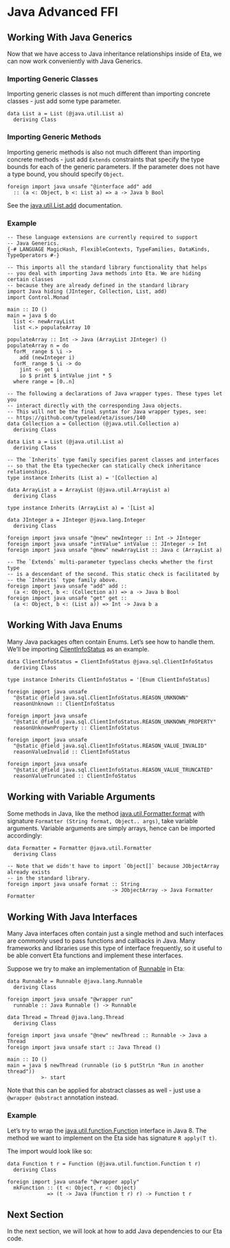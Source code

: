 # Java Advanced FFI

## Working With Java Generics

Now that we have access to Java inheritance relationships inside of Eta, we can now work conveniently with Java Generics.



### Importing Generic Classes

Importing generic classes is not much different than importing concrete classes - just add some type parameter.



```eta
data List a = List (@java.util.List a)
  deriving Class
```

### Importing Generic Methods

Importing generic methods is also not much different than importing concrete methods - just add `Extends` constraints that specify the type bounds for each of the generic parameters. If the parameter does not have a type bound, you should specify `Object`.



```eta
foreign import java unsafe "@interface add" add
  :: (a <: Object, b <: List a) => a -> Java b Bool
```

See the [java.util.List.add](https://docs.oracle.com/javase/7/docs/api/java/util/List.html#add(E)) documentation.



### Example

```eta
-- These language extensions are currently required to support
-- Java Generics.
{-# LANGUAGE MagicHash, FlexibleContexts, TypeFamilies, DataKinds, TypeOperators #-}

-- This imports all the standard library functionality that helps
-- you deal with importing Java methods into Eta. We are hiding certain classes
-- because they are already defined in the standard library
import Java hiding (JInteger, Collection, List, add)
import Control.Monad

main :: IO ()
main = java $ do
  list <- newArrayList
  list <.> populateArray 10

populateArray :: Int -> Java (ArrayList JInteger) ()
populateArray n = do
  forM_ range $ \i ->
    add (newInteger i)
  forM_ range $ \i -> do
    jint <- get i
    io $ print $ intValue jint * 5
  where range = [0..n]

-- The following a declarations of Java wrapper types. These types let you
-- interact directly with the corresponding Java objects.
-- This will not be the final syntax for Java wrapper types, see:
-- https://github.com/typelead/eta/issues/140
data Collection a = Collection (@java.util.Collection a)
  deriving Class

data List a = List (@java.util.List a)
  deriving Class

-- The `Inherits` type family specifies parent classes and interfaces
-- so that the Eta typechecker can statically check inheritance relationships.
type instance Inherits (List a) = '[Collection a]

data ArrayList a = ArrayList (@java.util.ArrayList a)
  deriving Class

type instance Inherits (ArrayList a) = '[List a]

data JInteger a = JInteger @java.lang.Integer
  deriving Class

foreign import java unsafe "@new" newInteger :: Int -> JInteger
foreign import java unsafe "intValue" intValue :: JInteger -> Int
foreign import java unsafe "@new" newArrayList :: Java c (ArrayList a)

-- The `Extends` multi-parameter typeclass checks whether the first type
-- is a descendant of the second. This static check is facilitated by
-- the `Inherits` type family above.
foreign import java unsafe "add" add ::
  (a <: Object, b <: (Collection a)) => a -> Java b Bool
foreign import java unsafe "get" get ::
  (a <: Object, b <: (List a)) => Int -> Java b a

```

## Working With Java Enums

Many Java packages often contain Enums. Let’s see how to handle them. We’ll be importing [ClientInfoStatus](https://docs.oracle.com/javase/7/docs/api/java/sql/ClientInfoStatus.html) as an example.



```eta
data ClientInfoStatus = ClientInfoStatus @java.sql.ClientInfoStatus
  deriving Class

type instance Inherits ClientInfoStatus = '[Enum ClientInfoStatus]

foreign import java unsafe
  "@static @field java.sql.ClientInfoStatus.REASON_UNKNOWN"
  reasonUnknown :: ClientInfoStatus

foreign import java unsafe
  "@static @field java.sql.ClientInfoStatus.REASON_UNKNOWN_PROPERTY"
  reasonUnknownProperty :: ClientInfoStatus

foreign import java unsafe
  "@static @field java.sql.ClientInfoStatus.REASON_VALUE_INVALID"
  reasonValueInvalid :: ClientInfoStatus

foreign import java unsafe
  "@static @field java.sql.ClientInfoStatus.REASON_VALUE_TRUNCATED"
  reasonValueTruncated :: ClientInfoStatus
```

## Working with Variable Arguments

Some methods in Java, like the method [java.util.Formatter.format](https://docs.oracle.com/javase/7/docs/api/java/util/Formatter.html#format(java.lang.String,%20java.lang.Object...)) with signature `Formatter (String format, Object.. args)`, take variable arguments. Variable arguments are simply arrays, hence can be imported accordingly:



```eta
data Formatter = Formatter @java.util.Formatter
  deriving Class

-- Note that we didn't have to import `Object[]` because JObjectArray already exists
-- in the standard library.
foreign import java unsafe format :: String
                                  -> JObjectArray -> Java Formatter Formatter
```

## Working With Java Interfaces

Many Java interfaces often contain just a single method and such interfaces are commonly used to pass functions and callbacks in Java. Many frameworks and libraries use this type of interface frequently, so it useful to be able convert Eta functions and implement these interfaces.



Suppose we try to make an implementation of [Runnable](https://docs.oracle.com/javase/7/docs/api/java/lang/Runnable.html) in Eta:



```eta
data Runnable = Runnable @java.lang.Runnable
  deriving Class

foreign import java unsafe "@wrapper run"
  runnable :: Java Runnable () -> Runnable

data Thread = Thread @java.lang.Thread
  deriving Class

foreign import java unsafe "@new" newThread :: Runnable -> Java a Thread
foreign import java unsafe start :: Java Thread ()

main :: IO ()
main = java $ newThread (runnable (io $ putStrLn "Run in another thread"))
           >- start
```

Note that this can be applied for abstract classes as well - just use a `@wrapper @abstract` annotation instead.



### Example

Let’s try to wrap the [java.util.function.Function](https://docs.oracle.com/javase/8/docs/api/java/util/function/Function.html) interface in Java 8. The method we want to implement on the Eta side has signature `R apply(T t)`.



The import would look like so:



```eta
data Function t r = Function (@java.util.function.Function t r)
  deriving Class

foreign import java unsafe "@wrapper apply"
  mkFunction :: (t <: Object, r <: Object)
             => (t -> Java (Function t r) r) -> Function t r
```

## Next Section

In the next section, we will look at how to add Java dependencies to our Eta code.
